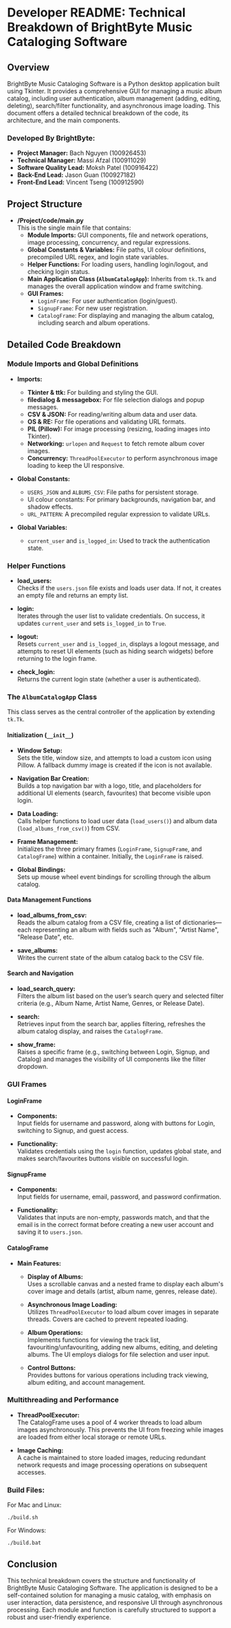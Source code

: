 # Developer README: Technical Breakdown of BrightByte Music Cataloging Software

## Overview

BrightByte Music Cataloging Software is a Python desktop application built using Tkinter. It provides a comprehensive GUI for managing a music album catalog, including user authentication, album management (adding, editing, deleting), search/filter functionality, and asynchronous image loading. This document offers a detailed technical breakdown of the code, its architecture, and the main components.

### Developed By BrightByte:
- **Project Manager:** Bach Nguyen (100926453)
- **Technical Manager:** Massi Afzal (100911029)
- **Software Quality Lead:** Moksh Patel (100916422)
- **Back-End Lead:** Jason Guan (100927182)
- **Front-End Lead:** Vincent Tseng (100912590)

## Project Structure

- **/Project/code/main.py**  
  This is the single main file that contains:
  - **Module Imports:** GUI components, file and network operations, image processing, concurrency, and regular expressions.
  - **Global Constants & Variables:** File paths, UI colour definitions, precompiled URL regex, and login state variables.
  - **Helper Functions:** For loading users, handling login/logout, and checking login status.
  - **Main Application Class (`AlbumCatalogApp`):** Inherits from `tk.Tk` and manages the overall application window and frame switching.
  - **GUI Frames:**  
    - `LoginFrame`: For user authentication (login/guest).
    - `SignupFrame`: For new user registration.
    - `CatalogFrame`: For displaying and managing the album catalog, including search and album operations.

## Detailed Code Breakdown

### Module Imports and Global Definitions

- **Imports:**
  - **Tkinter & ttk:** For building and styling the GUI.
  - **filedialog & messagebox:** For file selection dialogs and popup messages.
  - **CSV & JSON:** For reading/writing album data and user data.
  - **OS & RE:** For file operations and validating URL formats.
  - **PIL (Pillow):** For image processing (resizing, loading images into Tkinter).
  - **Networking:** `urlopen` and `Request` to fetch remote album cover images.
  - **Concurrency:** `ThreadPoolExecutor` to perform asynchronous image loading to keep the UI responsive.
  
- **Global Constants:**
  - `USERS_JSON` and `ALBUMS_CSV`: File paths for persistent storage.
  - UI colour constants: For primary backgrounds, navigation bar, and shadow effects.
  - `URL_PATTERN`: A precompiled regular expression to validate URLs.
  
- **Global Variables:**
  - `current_user` and `is_logged_in`: Used to track the authentication state.

### Helper Functions

- **load_users:**  
  Checks if the `users.json` file exists and loads user data. If not, it creates an empty file and returns an empty list.

- **login:**  
  Iterates through the user list to validate credentials. On success, it updates `current_user` and sets `is_logged_in` to `True`.

- **logout:**  
  Resets `current_user` and `is_logged_in`, displays a logout message, and attempts to reset UI elements (such as hiding search widgets) before returning to the login frame.

- **check_login:**  
  Returns the current login state (whether a user is authenticated).

### The `AlbumCatalogApp` Class

This class serves as the central controller of the application by extending `tk.Tk`.

#### Initialization (`__init__`)

- **Window Setup:**  
  Sets the title, window size, and attempts to load a custom icon using Pillow. A fallback dummy image is created if the icon is not available.
  
- **Navigation Bar Creation:**  
  Builds a top navigation bar with a logo, title, and placeholders for additional UI elements (search, favourites) that become visible upon login.
  
- **Data Loading:**  
  Calls helper functions to load user data (`load_users()`) and album data (`load_albums_from_csv()`) from CSV.
  
- **Frame Management:**  
  Initializes the three primary frames (`LoginFrame`, `SignupFrame`, and `CatalogFrame`) within a container. Initially, the `LoginFrame` is raised.
  
- **Global Bindings:**  
  Sets up mouse wheel event bindings for scrolling through the album catalog.

#### Data Management Functions

- **load_albums_from_csv:**  
  Reads the album catalog from a CSV file, creating a list of dictionaries—each representing an album with fields such as "Album", "Artist Name", "Release Date", etc.

- **save_albums:**  
  Writes the current state of the album catalog back to the CSV file.

#### Search and Navigation

- **load_search_query:**  
  Filters the album list based on the user’s search query and selected filter criteria (e.g., Album Name, Artist Name, Genres, or Release Date).
  
- **search:**  
  Retrieves input from the search bar, applies filtering, refreshes the album catalog display, and raises the `CatalogFrame`.

- **show_frame:**  
  Raises a specific frame (e.g., switching between Login, Signup, and Catalog) and manages the visibility of UI components like the filter dropdown.

### GUI Frames

#### LoginFrame

- **Components:**  
  Input fields for username and password, along with buttons for Login, switching to Signup, and guest access.
  
- **Functionality:**  
  Validates credentials using the `login` function, updates global state, and makes search/favourites buttons visible on successful login.

#### SignupFrame

- **Components:**  
  Input fields for username, email, password, and password confirmation.
  
- **Functionality:**  
  Validates that inputs are non-empty, passwords match, and that the email is in the correct format before creating a new user account and saving it to `users.json`.

#### CatalogFrame

- **Main Features:**
  - **Display of Albums:**  
    Uses a scrollable canvas and a nested frame to display each album's cover image and details (artist, album name, genres, release date).
    
  - **Asynchronous Image Loading:**  
    Utilizes `ThreadPoolExecutor` to load album cover images in separate threads. Covers are cached to prevent repeated loading.
    
  - **Album Operations:**  
    Implements functions for viewing the track list, favouriting/unfavouriting, adding new albums, editing, and deleting albums. The UI employs dialogs for file selection and user input.
    
  - **Control Buttons:**  
    Provides buttons for various operations including track viewing, album editing, and account management.

### Multithreading and Performance

- **ThreadPoolExecutor:**  
  The CatalogFrame uses a pool of 4 worker threads to load album images asynchronously. This prevents the UI from freezing while images are loaded from either local storage or remote URLs.
  
- **Image Caching:**  
  A cache is maintained to store loaded images, reducing redundant network requests and image processing operations on subsequent accesses.

### Build Files: 

For Mac and Linux: 
```
./build.sh
```
For Windows: 
```
./build.bat
```

## Conclusion

This technical breakdown covers the structure and functionality of BrightByte Music Cataloging Software. The application is designed to be a self-contained solution for managing a music catalog, with emphasis on user interaction, data persistence, and responsive UI through asynchronous processing. Each module and function is carefully structured to support a robust and user-friendly experience.

